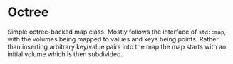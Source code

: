 # Octree

Simple octree-backed map class.  Mostly follows the interface of `std::map`,
with the volumes being mapped to values and keys being points.  Rather than
inserting arbitrary key/value pairs into the map the map starts with an initial
volume which is then subdivided.
